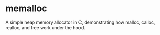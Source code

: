 # memalloc
A simple heap memory allocator in C, demonstrating how malloc, calloc, realloc, and free work under the hood.
